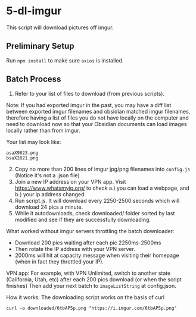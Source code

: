# 5-dl-imgur

This script will download pictures off imgur.

## Preliminary Setup
Run `npm install` to make sure `axios` is installed.

## Batch Process

1. Refer to your list of files to download (from previous scripts).

Note: If you had exported imgur in the past, you may have a diff list between exported imgur filenames and obsidian matched imgur filenames, therefore having a list of files you do not have locally on the computer and need to download now so that your Obsidian documents can load images locally rather than from imgur. 

Your list may look like:
```
asaX9823.png
bsaX2821.png
```

2. Copy no more than 200 lines of imgur jpg/png filenames into `config.js` (Notice it's not a .json file)
3. Join a new IP address on your VPN app. Visit https://www.whatsmyip.org/ to check a.) you can load a webpage, and b.) your ip address changed.
4. Run script.js. It will download every 2250-2500 seconds which will download 24 pics a minute.
5. While it autodownloads, check downloaded/ folder sorted by last modified and see if they are successfully downloading.

What worked without imgur servers throttling the batch downloader:
- Download 200 pics waiting after each pic 2250ms-2500ms
- Then rotate the IP address with your VPN server.
- 2000ms will hit at capacity message when visiting their homepage (when in fact they throttled your IP).

VPN app:
For example, with VPN Unlimited, switch to another state (California, Utah, etc) after each 200 pics download (or when the script finishes)
Then add your next batch to `imageListString` at config.json.

How it works: The downloading script works on the basis of curl
```
curl -o downloaded/6tbAP5p.png "https://i.imgur.com/6tbAP5p.png"
```